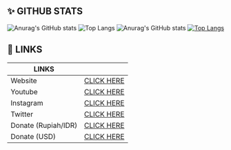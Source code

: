 ## ✨ GITHUB STATS
![Anurag's GitHub stats](https://github-readme-stats.vercel.app/api?username=Kylan1940&show_icons=false&bg_color=00000000)
![Top Langs](https://github-readme-stats.vercel.app/api/top-langs/?username=Kylan1940&hide_progress=true)
![Anurag's GitHub stats](https://github-readme-stats.vercel.app/api?username=Kylan1940&show_icons=true&theme=merko)
[![Top Langs](https://github-readme-stats.vercel.app/api/top-langs/?username=Kylan1940&layout=compact)](https://github.com/anuraghazra/github-readme-stats)

## 🔗 LINKS
|LINKS||
|---|---|
| Website | [CLICK HERE](https://kylan1940.github.io) |
| Youtube |[CLICK HERE](https://youtube.com/c/Kylan1940) |
| Instagram | [CLICK HERE](https://www.instagram.com/nx.kyln) |
| Twitter | [CLICK HERE](https://www.twitter.com/itz____kylan) |
| Donate (Rupiah/IDR) | [CLICK HERE](https://trakteer.id/Kylan1940/tip) |
| Donate (USD) | [CLICK HERE](https://ko-fi.com/Kylan1940) |
